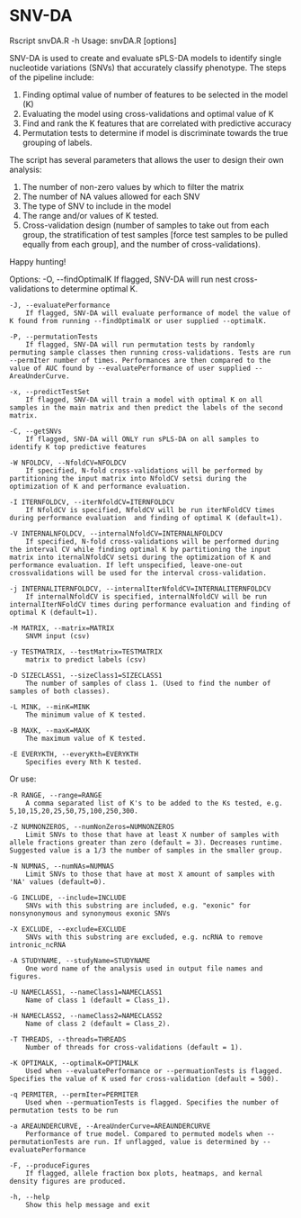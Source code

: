 # SNV-DA
 
Rscript snvDA.R -h
Usage: snvDA.R [options]

SNV-DA is used to create and evaluate sPLS-DA models to identify single nucleotide variations (SNVs) that accurately classify phenotype. The steps of the pipeline include:
1) Finding optimal value of number of features to be selected in the model (K)
2) Evaluating the model using cross-validations and optimal value of K
3) Find and rank the K features that are correlated with predictive accuracy
4) Permutation tests to determine if model is discriminate towards the true grouping of labels.


The script has several parameters that allows the user to design their own analysis:
1) The number of non-zero values by which to filter the matrix
2) The number of NA values allowed for each SNV
3) The type of SNV to include in the model
4) The range and/or values of K tested.
4) Cross-validation design (number of samples to take out from each group, the stratification of test samples [force test samples to be pulled equally from each group], and the number of cross-validations).

Happy hunting!

Options:
	-O, --findOptimalK
		If flagged, SNV-DA will run nest cross-validations to determine optimal K.

	-J, --evaluatePerformance
		If flagged, SNV-DA will evaluate performance of model the value of K found from running --findOptimalK or user supplied --optimalK.

	-P, --permutationTests
		If flagged, SNV-DA will run permutation tests by randomly permuting sample classes then running cross-validations. Tests are run --permIter number of times. Performances are then compared to the value of AUC found by --evaluatePerformance of user supplied --AreaUnderCurve.

	-x, --predictTestSet
		If flagged, SNV-DA will train a model with optimal K on all samples in the main matrix and then predict the labels of the second matrix.

	-C, --getSNVs
		If flagged, SNV-DA will ONLY run sPLS-DA on all samples to identify K top predictive features

	-W NFOLDCV, --NfoldCV=NFOLDCV
		If specified, N-fold cross-validations will be performed by partitioning the input matrix into NfoldCV setsi during the optimization of K and performance evaluation.

	-I ITERNFOLDCV, --iterNfoldCV=ITERNFOLDCV
		If NfoldCV is specified, NfoldCV will be run iterNFoldCV times during performance evaluation  and finding of optimal K (default=1). 

	-V INTERNALNFOLDCV, --internalNfoldCV=INTERNALNFOLDCV
		If specified, N-fold cross-validations will be performed during the interval CV while finding optimal K by partitioning the input matrix into iternalNfoldCV setsi during the optimization of K and performance evaluation. If left unspecified, leave-one-out crossvalidations will be used for the interval cross-validation.

	-j INTERNALITERNFOLDCV, --internalIterNfoldCV=INTERNALITERNFOLDCV
		If internalNfoldCV is specified, internalNfoldCV will be run internalIterNFoldCV times during performance evaluation and finding of optimal K (default=1).

	-M MATRIX, --matrix=MATRIX
		SNVM input (csv)

	-y TESTMATRIX, --testMatrix=TESTMATRIX
		matrix to predict labels (csv)

	-D SIZECLASS1, --sizeClass1=SIZECLASS1
		The number of samples of class 1. (Used to find the number of samples of both classes).

	-L MINK, --minK=MINK
		The minimum value of K tested.

	-B MAXK, --maxK=MAXK
		The maximum value of K tested.

	-E EVERYKTH, --everyKth=EVERYKTH
		Specifies every Nth K tested.
Or use:

	-R RANGE, --range=RANGE
		A comma separated list of K's to be added to the Ks tested, e.g. 5,10,15,20,25,50,75,100,250,300.

	-Z NUMNONZEROS, --numNonZeros=NUMNONZEROS
		Limit SNVs to those that have at least X number of samples with allele fractions greater than zero (default = 3). Decreases runtime. Suggested value is a 1/3 the number of samples in the smaller group.

	-N NUMNAS, --numNAs=NUMNAS
		Limit SNVs to those that have at most X amount of samples with 'NA' values (default=0).

	-G INCLUDE, --include=INCLUDE
		SNVs with this substring are included, e.g. "exonic" for nonsynonymous and synonymous exonic SNVs

	-X EXCLUDE, --exclude=EXCLUDE
		SNVs with this substring are excluded, e.g. ncRNA to remove intronic_ncRNA

	-A STUDYNAME, --studyName=STUDYNAME
		One word name of the analysis used in output file names and figures.

	-U NAMECLASS1, --nameClass1=NAMECLASS1
		Name of class 1 (default = Class_1).

	-H NAMECLASS2, --nameClass2=NAMECLASS2
		Name of class 2 (default = Class_2).

	-T THREADS, --threads=THREADS
		Number of threads for cross-validations (default = 1).

	-K OPTIMALK, --optimalK=OPTIMALK
		Used when --evaluatePerformance or --permuationTests is flagged. Specifies the value of K used for cross-validation (default = 500).

	-q PERMITER, --permIter=PERMITER
		Used when --permuationTests is flagged. Specifies the number of permutation tests to be run

	-a AREAUNDERCURVE, --AreaUnderCurve=AREAUNDERCURVE
		Performance of true model. Compared to permuted models when --permutationTests are run. If unflagged, value is determined by --evaluatePerformance

	-F, --produceFigures
		If flagged, allele fraction box plots, heatmaps, and kernal density figures are produced.

	-h, --help
		Show this help message and exit
